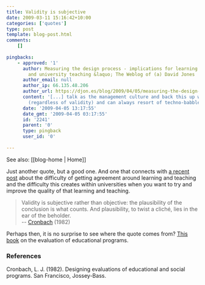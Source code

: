 ```yaml
---
title: Validity is subjective
date: 2009-03-11 15:16:42+10:00
categories: ['quotes']
type: post
template: blog-post.html
comments:
    []
    
pingbacks:
    - approved: '1'
      author: Measuring the design process - implications for learning design, e-learning
        and university teaching &laquo; The Weblog of (a) David Jones
      author_email: null
      author_ip: 66.135.48.206
      author_url: https://djon.es/blog/2009/04/05/measuring-the-design-process-implications-for-learning-design-e-learning-and-university-teaching/
      content: '[...] talk as the management culture and back this up with reams of data
        (regardless of validity) and can always resort of techno-babble to confuse [...]'
      date: '2009-04-05 13:17:55'
      date_gmt: '2009-04-05 03:17:55'
      id: '2241'
      parent: '0'
      type: pingback
      user_id: '0'
    
---
```


See also: [[blog-home | Home]]

Just another quote, but a good one. And one that connects with [a recent post](/blog2/2009/03/09/how-to-improve-lt-and-e-learning-at-universities/) about the difficulty of getting agreement around learning and teaching and the difficulty this creates within universities when you want to try and improve the quality of that learning and teaching.

> Validity is subjective rather than objective: the plausibility of the conclusion is what counts. And plausibility, to twist a cliché, lies in the ear of the beholder.  
> \-- [Cronbach](http://en.wikipedia.org/wiki/Lee_Cronbach) (1982)

Perhaps then, it is no surprise to see where the quote comes from? [This book](http://www.amazon.com/Designing-Evaluations-Educational-Programs-Education/dp/0875895255/ref=sr_1_1?ie=UTF8&s=books&qid=1236748400&sr=8-1) on the evaluation of educational programs.

### References

Cronbach, L. J. (1982). Designing evaluations of educational and social programs. San Francisco, Jossey-Bass.